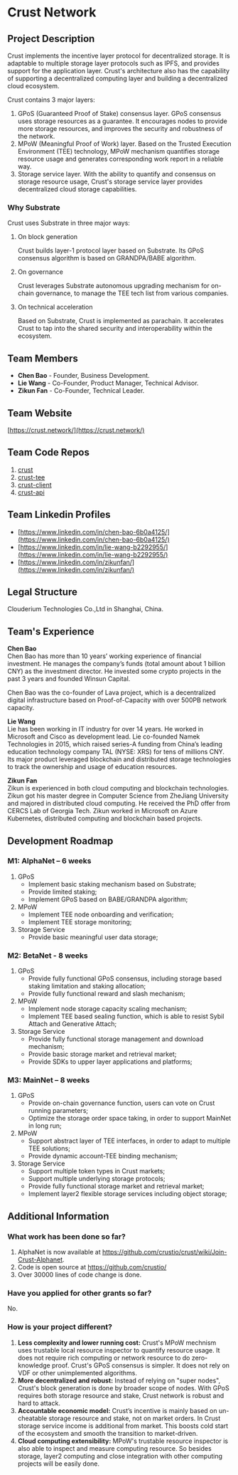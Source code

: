 # Crust Network

## Project Description

Crust implements the incentive layer protocol for decentralized storage. It is adaptable to multiple storage layer protocols such as IPFS, and provides support for the application layer. Crust's architecture also has the capability of supporting a decentralized computing layer and building a decentralized cloud ecosystem.

Crust contains 3 major layers:

1. GPoS (Guaranteed Proof of Stake) consensus layer. GPoS consensus uses storage resources as a guarantee. It encourages nodes to provide more storage resources, and improves the security and robustness of the network.
2. MPoW (Meaningful Proof of Work) layer. Based on the Trusted Execution Environment (TEE) technology, MPoW mechanism quantifies storage resource usage and generates corresponding work report in a reliable way.
3. Storage service layer. With the ability to quantify and consensus on storage resource usage, Crust's storage service layer provides decentralized cloud storage capabilities.

### Why Substrate

Crust uses Substrate in three major ways:

1. On block generation

    Crust builds layer-1 protocol layer based on Substrate. Its GPoS consensus algorithm is based on GRANDPA/BABE algorithm.

2. On governance

    Crust leverages Substrate autonomous upgrading mechanism for on-chain governance, to manage the TEE tech list from various companies.

3. On technical acceleration

    Based on Substrate, Crust is implemented as parachain. It accelerates Crust to tap into the shared security and interoperability within the ecosystem.

## Team Members

- **Chen Bao** - Founder, Business Development.
- **Lie Wang** - Co-Founder, Product Manager, Technical Advisor.
- **Zikun Fan** - Co-Founder, Technical Leader.

## Team Website

[https://crust.network/](https://crust.network/)

## Team Code Repos

1. [crust](https://github.com/crustio/crust)
2. [crust-tee](https://github.com/crustio/crust-tee)
3. [crust-client](https://github.com/crustio/crust-client)
4. [crust-api](https://github.com/crustio/crust-api)

## Team Linkedin Profiles

- [https://www.linkedin.com/in/chen-bao-6b0a4125/](https://www.linkedin.com/in/chen-bao-6b0a4125/)
- [https://www.linkedin.com/in/lie-wang-b2292955/](https://www.linkedin.com/in/lie-wang-b2292955/)
- [https://www.linkedin.com/in/zikunfan/](https://www.linkedin.com/in/zikunfan/)

## Legal Structure

Clouderium Technologies Co.,Ltd in Shanghai, China.

## Team's Experience

**Chen Bao**  
Chen Bao has more than 10 years’ working experience of financial investment. He manages the company’s funds (total amount about 1 billion CNY) as the investment director. He invested some crypto projects in the past 3 years and founded Winsun Capital.

Chen Bao was the co-founder of Lava project, which is a decentralized digital infrastructure based on Proof-of-Capacity with over 500PB network capacity.

**Lie Wang**  
Lie has been working in IT industry for over 14 years. He worked in Microsoft and Cisco as development lead. Lie co-founded Namek Technologies in 2015, which raised series-A funding from China’s leading education technology company TAL (NYSE: XRS) for tens of millions CNY. Its major product leveraged blockchain and distributed storage technologies to track the ownership and usage of education resources.

**Zikun Fan**  
Zikun is experienced in both cloud computing and blockchain technologies. Zikun got his master degree in Computer Science from ZheJiang University and majored in distributed cloud computing. He received the PhD offer from CERCS Lab of Georgia Tech.
Zikun worked in Microsoft on Azure Kubernetes, distributed computing and blockchain based projects.

## Development Roadmap

### M1: AlphaNet – 6 weeks

1. GPoS
    - Implement basic staking mechanism based on Substrate;
    - Provide limited staking;
    - Implement GPoS based on BABE/GRANDPA algorithm;
2. MPoW
    - Implement TEE node onboarding and verification;
    - Implement TEE storage monitoring;
3. Storage Service
    - Provide basic meaningful user data storage;

### M2: BetaNet - 8 weeks

 1. GPoS
    - Provide fully functional GPoS consensus, including storage based staking limitation and staking allocation;
    - Provide fully functional reward and slash mechanism;
2. MPoW
    - Implement node storage capacity scaling mechanism;
    - Implement TEE based sealing function, which is able to resist Sybil Attach and Generative Attach;
3. Storage Service
    - Provide fully functional storage management and download mechanism;
    - Provide basic storage market and retrieval market;
    - Provide SDKs to upper layer applications and platforms;

### M3: MainNet – 8 weeks

1. GPoS
    - Provide on-chain governance function, users can vote on Crust running parameters;
    - Optimize the storage order space taking, in order to support MainNet in long run;
2. MPoW
    - Support abstract layer of TEE interfaces, in order to adapt to multiple TEE solutions;
    - Provide dynamic account-TEE binding mechanism;
3. Storage Service
    - Support multiple token types in Crust markets;
    - Support multiple underlying storage protocols;
    - Provide fully functional storage market and retrieval market;
    - Implement layer2 flexible storage services including object storage;

## Additional Information

### What work has been done so far?

1. AlphaNet is now available at https://github.com/crustio/crust/wiki/Join-Crust-Alphanet.
2. Code is open source at https://github.com/crustio/ 
3. Over 30000 lines of code change is done.

### Have you applied for other grants so far?

No.

### How is your project different?

1. **Less complexity and lower running cost:**
    Crust's MPoW mechnism uses trustable local resource inspector to quantify resource usage. It does not require rich computing or network resource to do zero-knowledge proof. 
    Crust's GPoS consensus is simpler. It does not rely on VDF or other unimplemented algorithms.
2. **More decentralized and robust:**
    Instead of relying on "super nodes", Crust's block generation is done by broader scope of nodes. With GPoS requires both storage resource and stake, Crust network is robust and hard to attack.
3. **Accountable economic model:**
    Crust’s incentive is mainly based on un-cheatable storage resource and stake, not on market orders. In Crust storage service income is additional from market. This boosts cold start of the ecosystem and smooth the transition to market-driven.
4. **Cloud computing extensibility:**
    MPoW's trustable resource inspector is also able to inspect and measure computing resource. So besides storage, layer2 computing and close integration with other computing projects will be easily done.